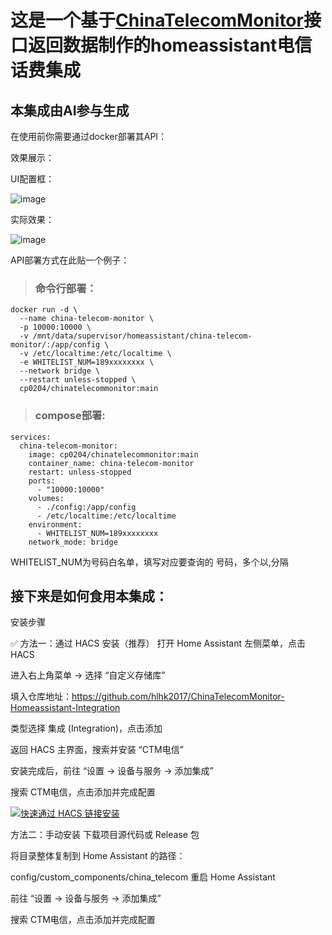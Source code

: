 # 这是一个基于[ChinaTelecomMonitor](https://github.com/Cp0204/ChinaTelecomMonitor)接口返回数据制作的homeassistant电信话费集成
## 本集成由AI参与生成
在使用前你需要通过docker部署其API：

效果展示：

UI配置框：

![image](https://github.com/user-attachments/assets/172ec865-5385-49d7-8733-e7cb6649aea7)

实际效果：

![image](https://github.com/user-attachments/assets/8f37a781-aaaa-4029-9b3d-c4b87e74674d)

API部署方式在此贴一个例子：

> ### 命令行部署：
```shell
docker run -d \
  --name china-telecom-monitor \
  -p 10000:10000 \
  -v /mnt/data/supervisor/homeassistant/china-telecom-monitor/:/app/config \
  -v /etc/localtime:/etc/localtime \
  -e WHITELIST_NUM=189xxxxxxxx \
  --network bridge \
  --restart unless-stopped \
  cp0204/chinatelecommonitor:main
```
> ### compose部署:
```shell
services:
  china-telecom-monitor:
    image: cp0204/chinatelecommonitor:main
    container_name: china-telecom-monitor
    restart: unless-stopped
    ports:
      - "10000:10000"
    volumes:
      - ./config:/app/config
      - /etc/localtime:/etc/localtime
    environment:
      - WHITELIST_NUM=189xxxxxxxx
    network_mode: bridge
```
WHITELIST_NUM为号码白名单，填写对应要查询的
号码，多个以,分隔

## 接下来是如何食用本集成：

安装步骤

✅ 方法一：通过 HACS 安装（推荐）
打开 Home Assistant 左侧菜单，点击 HACS

进入右上角菜单 → 选择 “自定义存储库”

填入仓库地址：https://github.com/hlhk2017/ChinaTelecomMonitor-Homeassistant-Integration


类型选择 集成 (Integration)，点击添加

返回 HACS 主界面，搜索并安装 “CTM电信”

安装完成后，前往 “设置 → 设备与服务 → 添加集成”

搜索 CTM电信，点击添加并完成配置

[![快速通过 HACS 链接安装](https://my.home-assistant.io/badges/hacs_repository.svg)](https://my.home-assistant.io/redirect/hacs_repository/?owner=hlhk2017&repository=ChinaTelecomMonitor-Homeassistant-Integration&category=integration)

 方法二：手动安装
下载项目源代码或 Release 包

将目录整体复制到 Home Assistant 的路径：

config/custom_components/china_telecom
重启 Home Assistant

前往 “设置 → 设备与服务 → 添加集成”

搜索 CTM电信，点击添加并完成配置
